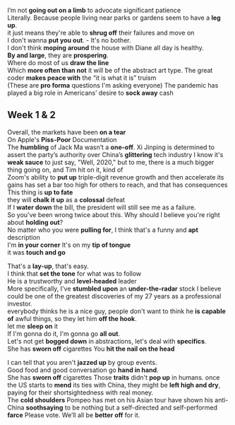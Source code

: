I’m not **going out on a limb** to advocate significant patience  
Literally. Because people living near parks or gardens seem to have a **leg up**.  
it just means they're able to **shrug off** their failures and move on  
I don't wanna **put you out**. - It's no bother.    
I don't think **moping around** the house with Diane all day is healthy.  
**By and large**, they are **prospering**.  
Where do most of us **draw the line**  
Which **more often than not** it will be of the abstract art type. The great coder **makes peace with** the “it is what it is” truism  
(These are **pro forma** questions I'm asking everyone)
The pandemic has played a big role in Americans’ desire to **sock away** cash  

## Week 1 & 2 

Overall, the markets have been **on a tear**  
On Apple's **Piss-Poor** Documentation  
The **humbling** of Jack Ma wasn’t a **one-off**. Xi Jinping is determined to assert the party’s authority over China’s **glittering** tech industry
I know it's **weak sauce** to just say, "Well, 2020," but to me, there is a much bigger thing going on, and Tim hit on it, kind of  
Zoom's ability to **put up** triple-digit revenue growth and then accelerate its gains has set a bar too high for others to reach, and that has consequences  
This thing is **up to fate**  
they will **chalk it up** as a **colossal** defeat   
If I **water down** the bill, the president will still see me as a failure.  
So you've been wrong twice about this. Why should I believe you're right about **holding out**?  
No matter who you were **pulling for**, I think that's a funny and **apt** description  
I'm **in your corner**
It's on my **tip of tongue**  
it was **touch and go**  

That's a **lay-up**, that's easy.  
I think that **set the tone** for what was to follow  
He is a trustworthy and **level-headed** leader  
More specifically, I've **stumbled upon** an **under-the-radar** stock I believe could be one of the greatest discoveries of my 27 years as a professional investor.  
everybody thinks he is a nice guy, people don't want to think he **is capable of** awful things, so they let him **off the hook**.  
let me **sleep on** it  
If I'm gonna do it, I'm gonna go **all out**.  
Let's not get **bogged down** in abstractions, let's deal with **specifics**.  
She has **sworn off** cigarettes 
You **hit the nail on the head**  

I can tell that you aren't **jazzed up** by group events.  
Good food and good conversation go **hand in hand**.  
She has **sworn off** cigarettes 
Those **traits** didn't **pop up** in humans.
once the US starts to **mend** its ties with China, they might be **left high and dry**, paying for their shortsightedness with real money.  
The **cold shoulders** Pompeo has met on his Asian tour have shown his anti-China **soothsaying** to be nothing but a self-directed and self-performed **farce**
Please vote. We’ll all be **better off** for it.   


